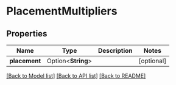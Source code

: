 # PlacementMultipliers

## Properties

Name | Type | Description | Notes
------------ | ------------- | ------------- | -------------
**placement** | Option<**String**> |  | [optional]

[[Back to Model list]](../README.md#documentation-for-models) [[Back to API list]](../README.md#documentation-for-api-endpoints) [[Back to README]](../README.md)


